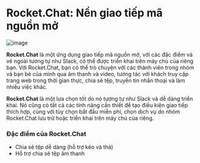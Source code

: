 # Rocket.Chat: Nền giao tiếp mã nguồn mở

![image](https://user-images.githubusercontent.com/59860781/137280767-b0beea35-093f-4623-bab7-5da79d404593.png)

**Rocket.Chat** là một ứng dụng giao tiếp mã nguồn mở, với các đặc điểm và vẻ ngoài tương tự như Slack, có thể được triển khai trên máy chủ của riêng bạn. Với Rocket.Chat, bạn có thể trò chuyện với các thành viên trong nhóm và bạn bè của mình qua âm thanh và video, tương tác với khách truy cập trang web trong thời gian thực, chia sẻ tệp, truyền tin nhắn thoại và làm nhiều việc khác.
  
**Rocket.Chat** là một lựa chọn tốt do nó tương tự như Slack và dễ dàng triển khai. Nó cũng có tất cả các tính năng cần thiết để tạo điều kiện giao tiếp thích hợp, cùng với tùy chọn bắt đầu miễn phí, chọn dịch vụ do nhóm Rocket.Chat lưu trữ hoặc triển khai trên máy chủ của riêng.

### Đặc điểm của Rocket.Chat
- Chia sẻ tệp dễ dàng (hỗ trợ kéo và thả)
- Hỗ trợ chia sẻ tệp âm thanh
